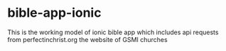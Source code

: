 # bible-app-ionic
This is the working model of ionic bible app which includes api requests from perfectinchrist.org the website of GSMI churches
